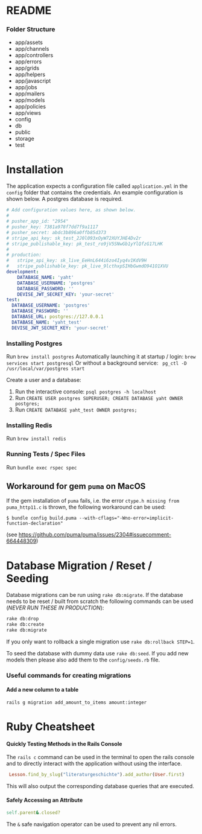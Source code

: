 # README

### Folder Structure
* app/assets
* app/channels
* app/controllers
* app/errors
* app/grids
* app/helpers
* app/javascript
* app/jobs
* app/mailers
* app/models
* app/policies
* app/views
* config
* db
* public
* storage
* test

# Installation
The application expects a configuration file called `application.yml` in the `config` folder that contains the credentials.
An example configuration is shown below. A postgres database is required.
````yaml
# Add configuration values here, as shown below.
#
# pusher_app_id: "2954"
# pusher_key: 7381a978f7dd7f9a1117
# pusher_secret: abdc3b896a0ffb85d373
# stripe_api_key: sk_test_2J0l093xOyW72XUYJHE4Dv2r
# stripe_publishable_key: pk_test_ro9jV5SNwGb1yYlQfzG17LHK
#
# production:
#   stripe_api_key: sk_live_EeHnL644i6zo4Iyq4v1KdV9H
#   stripe_publishable_key: pk_live_9lcthxpSIHbGwmdO941O1XVU
development:
    DATABASE_NAME: 'yaht'
    DATABASE_USERNAME: 'postgres'
    DATABASE_PASSWORD: ''
    DEVISE_JWT_SECRET_KEY: 'your-secret'
test:
  DATABASE_USERNAME: 'postgres'
  DATABASE_PASSWORD: ''
  DATABASE_URL: postgres://127.0.0.1
  DATABASE_NAME: 'yaht_test'
  DEVISE_JWT_SECRET_KEY: 'your-secret'
````

### Installing Postgres
Run `brew install postgres`
Automatically launching it at startup / login: `brew services start postgresql`
Or without a background service: ` pg_ctl -D /usr/local/var/postgres start`

Create a user and a database:
1. Run the interactive console: `psql postgres -h localhost`
2. Run `CREATE USER postgres SUPERUSER; CREATE DATABASE yaht OWNER postgres;`
3. Run `CREATE DATABASE yaht_test OWNER postgres;`

### Installing Redis
Run `brew install redis`

### Running Tests / Spec Files
Run `bundle exec rspec spec`

## Workaround for gem `puma` on MacOS

If the gem installation of `puma` fails, i.e. the error `ctype.h missing from puma_http11.c` is thrown, the following workaround can be used:

    $ bundle config build.puma --with-cflags="-Wno-error=implicit-function-declaration"

(see https://github.com/puma/puma/issues/2304#issuecomment-664448309)

# Database Migration / Reset / Seeding
Database migrations can be run using `rake db:migrate`.
If the database needs to be reset / built from scratch the following commands can be used (*NEVER RUN THESE IN PRODUCTION*):
```bash
rake db:drop
rake db:create
rake db:migrate
```
If you only want to rollback a single migration use `rake db:rollback STEP=1`.

To seed the database with dummy data use `rake db:seed`. If you add new models then please also add them to the `config/seeds.rb` file.

### Useful commands for creating migrations
#### Add a new column to a table
```bash
rails g migration add_amount_to_items amount:integer
```



# Ruby Cheatsheet
#### Quickly Testing Methods in the Rails Console
The `rails c` command can be used in the terminal to open the rails console and to directly interact with the application without using the interface.
```ruby
 Lesson.find_by_slug("literaturgeschichte").add_author(User.first)
```
This will also output the corresponding database queries that are executed.
#### Safely Accessing an Attribute
```ruby
self.parent&.closed?
```
The `&` safe navigation operator can be used to prevent any nil errors.